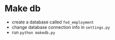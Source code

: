 # Make db

- create a database called `fed_employment`
- change database connection info in `settings.py`
- run `python makedb.py`
